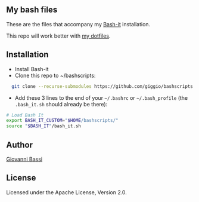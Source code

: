 My bash files
------

These are the files that accompany my
[Bash-it](https://github.com/Bash-it/bash-it)
installation.

This repo will work better with
[my dotfiles](https://github.com/giggio/dotfiles).

Installation
------

* Install Bash-it
* Clone this repo to ~/bashscripts:
````bash
  git clone --recurse-submodules https://github.com/giggio/bashscripts
````
* Add these 3 lines to the end of your `~/.bashrc` or `~/.bash_profile` (the
  `.bash_it.sh` should already be there):
````bash
# Load Bash It
export BASH_IT_CUSTOM="$HOME/bashscripts/"
source "$BASH_IT"/bash_it.sh
````

Author
------

[Giovanni Bassi](https://github.com/giggio)

License
-------

Licensed under the Apache License, Version 2.0.
